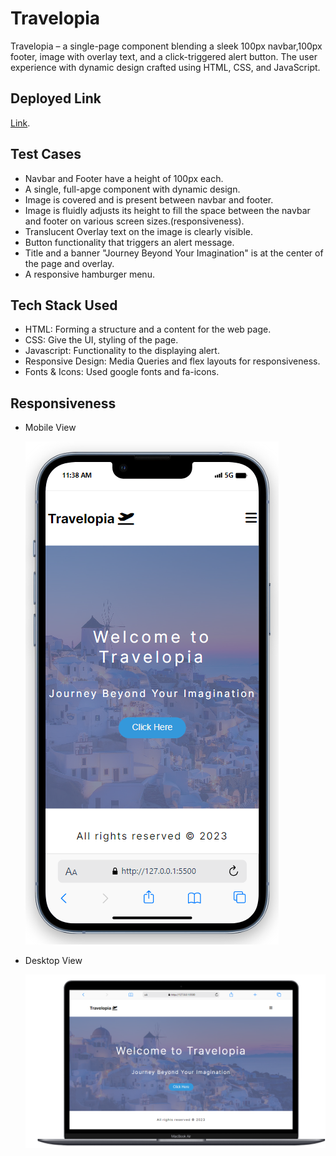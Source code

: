 # Travelopia

Travelopia – a single-page component blending a sleek 100px navbar,100px footer, image with overlay text, and a click-triggered alert button. The user experience with dynamic design crafted using HTML, CSS, and JavaScript.

## Deployed Link
[Link](https://65f3e758e552cf176051a075--resonant-croquembouche-38c918.netlify.app/).


## Test Cases

- Navbar and Footer have a height of 100px each.
- A single, full-apge component with dynamic design.
- Image is covered and is present between navbar and footer.
- Image is fluidly adjusts its height to fill the space between the navbar and footer on 
  various screen sizes.(responsiveness).
- Translucent Overlay text on the image is clearly visible.
- Button functionality that triggers an alert message.
- Title and a banner "Journey Beyond Your Imagination" is at the center of the page and overlay.
- A responsive hamburger menu.

## Tech Stack Used

- HTML: Forming a structure and a content for the web page.
- CSS: Give the UI, styling of the page.
- Javascript: Functionality to the displaying alert.
- Responsive Design: Media Queries and flex layouts for responsiveness.
- Fonts & Icons: Used google fonts and fa-icons.

## Responsiveness

* Mobile View

  ![Screenshot 2](https://github.com/RajshreeJaiswal/Travelopia-Assignment/blob/main/screenshots/Mobile.png)
* Desktop View

   ![Screenshot 1](https://github.com/RajshreeJaiswal/Travelopia-Assignment/blob/main/screenshots/Desktop%20(1).png)
